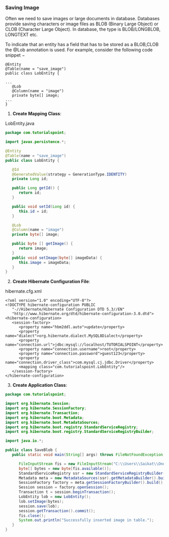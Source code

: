 ### Saving Image

Often we need to save images or large documents in database. Databases provide saving characters or image files as BLOB (Binary Large Object) or CLOB (Character Large Object). In database, the type is BLOB/LONGBLOB, LONGTEXT etc.

To indicate that an entity has a field that has to be stored as a BLOB,CLOB the @Lob annotation is used. For example, consider the following code snippet −

```
@Entity
@Table(name = "save_image")
public class LobEntity {

...
   @Lob
   @Column(name = "image") 
   private byte[] image;
...
}
```

1. **Create Mapping Class**:

LobEntity.java

```java
package com.tutorialspoint;

import javax.persistence.*;

@Entity
@Table(name = "save_image")
public class LobEntity {

   @Id
   @GeneratedValue(strategy = GenerationType.IDENTITY) 
   private Long id; 

   public Long getId() {
      return id;
   }

   public void setId(Long id) {
      this.id = id;
   }

   @Lob
   @Column(name = "image") 
   private byte[] image;

   public byte [] getImage() {
      return image;
   }
   public void setImage(byte[] imageData) {
      this.image = imageData;
   }
}
```

2. **Create Hibernate Configuration File**:

hibernate.cfg.xml

```
<?xml version="1.0" encoding="UTF-8"?>  
<!DOCTYPE hibernate-configuration PUBLIC  
   "-//Hibernate/Hibernate Configuration DTD 5.3//EN"  
   "http://www.hibernate.org/dtd/hibernate-configuration-3.0.dtd">  
<hibernate-configuration>  
   <session-factory>  
      <property name="hbm2ddl.auto">update</property>  
      <property name="dialect">org.hibernate.dialect.MySQL8Dialect</property>  
      <property name="connection.url">jdbc:mysql://localhost/TUTORIALSPOINT</property>  
      <property name="connection.username">root</property>  
      <property name="connection.password">guest123</property>  
      <property name="connection.driver_class">com.mysql.cj.jdbc.Driver</property>  
      <mapping class="com.tutorialspoint.LobEntity"/>  
   </session-factory>  
</hibernate-configuration> 
```

3. **Create Application Class**:

```java
package com.tutorialspoint;

import org.hibernate.Session;
import org.hibernate.SessionFactory;
import org.hibernate.Transaction;
import org.hibernate.boot.Metadata;
import org.hibernate.boot.MetadataSources;
import org.hibernate.boot.registry.StandardServiceRegistry;
import org.hibernate.boot.registry.StandardServiceRegistryBuilder;

import java.io.*;

public class SaveBlob {
   public static void main(String[] args) throws FileNotFoundException, IOException {

      FileInputStream fis = new FileInputStream("C:\\Users\\Saikat\\OneDrive\\Pictures\\almoural_castle.jpg");
      byte[] bytes = new byte[fis.available()];
      StandardServiceRegistry ssr = new StandardServiceRegistryBuilder().configure("hibernate.cfg.xml").build();  
      Metadata meta = new MetadataSources(ssr).getMetadataBuilder().build();  
      SessionFactory factory = meta.getSessionFactoryBuilder().build();  
      Session session = factory.openSession();  
      Transaction t = session.beginTransaction();   
      LobEntity lob = new LobEntity();
      lob.setImage(bytes);
      session.save(lob);
      session.getTransaction().commit();
      fis.close();
      System.out.println("Successfully inserted image in table.");
   }
}
```





